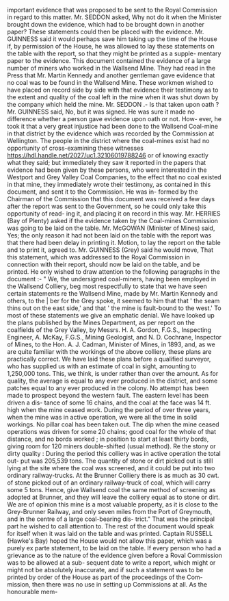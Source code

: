 important evidence that was proposed to be sent to the Royal Commission in regard to this matter. Mr. SEDDON asked, Why not do it when the Minister brought down the evidence, which had to be brought down in another paper? These statements could then be placed with the evidence. Mr. GUINNESS said it would perhaps save him taking up the time of the House if, by permission of the House, he was allowed to lay these statements on the table with the report, so that they might be printed as a supple- mentary paper to the evidence. This document contained the evidence of a large number of miners who worked in the Wallsend Mine. They had read in the Press that Mr. Martin Kennedy and another gentleman gave evidence that no coal was to be found in the Wallsend Mine. These workmen wished to have placed on record side by side with that evidence their testimony as to the extent and quality of the coal left in the mine when it was shut down by the company which held the mine. Mr. SEDDON .- Is that taken upon oath ? Mr. GUINNESS said, No, but it was signed. He was sure it made no difference whether a person gave evidence upon oath or not. How- ever, he took it that a very great injustice had been done to the Wallsend Coal-mine in that district by the evidence which was recorded by the Commission at Wellington. The people in the district where the coal-mines exist had no opportunity of cross-examining these witnesses https://hdl.handle.net/2027/uc1.32106019788246 or of knowing exactly what they said; but immediately they saw it reported in the papers that evidence had been given by these persons, who were interested in the Westport and Grey Valley Coal Companies, to the effect that no coal existed in that mine, they immediately wrote their testimony, as contained in this document, and sent it to the Commission. He was in- formed by the Chairman of the Commission that this document was received a few days after the report was sent to the Government, so he could only take this opportunity of read- ing it, and placing it on record in this way. Mr. HERRIES (Bay of Plenty) asked if the evidence taken by the Coal-mines Commission was going to be laid on the table. Mr. McGOWAN (Minister of Mines) said, Yes; the only reason it had not been laid on the table with the report was that there had been delay in printing it. Motion, to lay the report on the table and to print it, agreed to. Mr. GUINNESS (Grey) said he would move, That this statement, which was addressed to the Royal Commission in connection with their report, should now be laid on the table, and be printed. He only wished to draw attention to the following paragraphs in the document :- " We, the undersigned coal-miners, having been employed in the Wallsend Colliery, beg most respectfully to state that we have seen certain statements re the Wallsend Mine, made by Mr. Martin Kennedy and others, to the | ber for the Grey spoke, it seemed to him that that ' the seam thins out on the east side,' and that ' the mine is fault-bound to the west.' To most of these statements we give an emphatic denial. We have looked up the plans published by the Mines Department, as per report on the coalfields of the Grey Valley, by Messrs. H. A. Gordon, F.G.S., Inspecting Engineer, A. McKay, F.G.S., Mining Geologist, and N. D. Cochrane, Inspector of Mines, to the Hon. A. J. Cadman, Minister of Mines, in 1893, and, as we are quite familiar with the workings of the above colliery, these plans are practically correct. We have laid these plans before a qualified surveyor, who has supplied us with an estimate of coal in sight, amounting to 1,250,000 tons. This, we think, is under rather than over the amount. As for quality, the average is equal to any ever produced in the district, and some patches equal to any ever produced in the colony. No attempt has been made to prospect beyond the western fault. The eastern level has been driven a dis- tance of some 16 chains, and the coal at the face was 14 ft. high when the mine ceased work. During the period of over three years, when the mine was in active operation, we were all the time in solid workings. No pillar coal has been taken out. The dip when the mine ceased operations was driven for some 20 chains; good coal for the whole of that distance, and no bords worked ; in position to start at least thirty bords, giving room for 120 miners double-shifted (usual method). Re the stony or dirty quality : During the period this colliery was in active operation the total out- put was 205,539 tons. The quantity of stone or dirt picked out is still lying at the site where the coal was screened, and it could be put into two ordinary railway-trucks. At the Brunner Colliery there is as much as 30 cwt. of stone picked out of an ordinary railway-truck of coal, which will carry some 5 tons. Hence, give Wallsend coal the same method of screening as adopted at Brunner, and they will leave the colliery equal as to stone or dirt. We are of opinion this mine is a most valuable property, as it is close to the Grey-Brunner Railway, and only seven miles from the Port of Greymouth, and in the centre of a large coal-bearing dis- trict." That was the principal part he wished to call attention to. The rest of the document would speak for itself when it was laid on the table and was printed. Captain RUSSELL (Hawke's Bay) hoped the House would not allow this paper, which was a purely ex parte statement, to be laid on the table. If every person who had a grievance as to the nature of the evidence given before a Roval Commission was to be allowed at a sub- sequent date to write a report, which might or might not be absolutely inaccurate, and if such a statement was to be printed by order of the House as part of the proceedings of the Com- mission, then there was no use in setting up Commissions at all. As the honourable mem- 